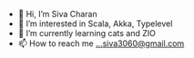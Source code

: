 - 👋 Hi, I’m Siva Charan
- 👀 I’m interested in Scala, Akka, Typelevel
- 🌱 I’m currently learning cats and ZIO
- 📫 How to reach me ...siva3060@gmail.com

